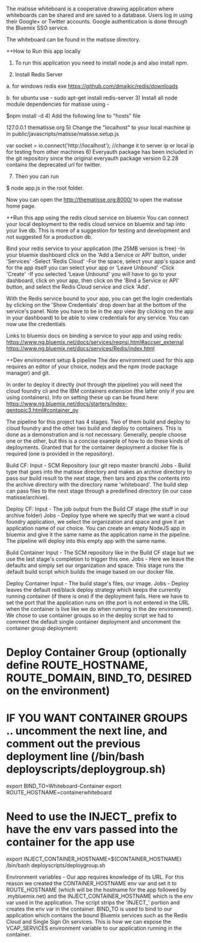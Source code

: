 The matisse whiteboard is a cooperative drawing application where whiteboards can be shared and are saved to a database. Users log in using their Google+ or Twitter accounts. Google authentication is done through the Bluemix SSO service.

The whiteboard can be found in the matisse directory.

++How to Run this app locally

1) To run this application you need to install node.js and also install npm.

2) Install Redis Server

a. for windows redis exe https://github.com/dmajkic/redis/downloads

b. for ubuntu use - sudo apt-get install redis-server
3) Install all node module dependencies for matisse using -

$npm install -d
4) Add the following line to "hosts" file

127.0.0.1 thematisse.org
5) Change the "localhost" to your local machine ip in public/javascripts/matisse/matisse.setup.js

var socket = io.connect('http://localhost'); //change it to server ip or local ip for testing from other machines
6) Everyauth package has been included in the git repository since the original everyauth package version 0.2.28 contains the deprecated url for twitter.

7) Then you can run

$ node app.js
in the root folder.

Now you can open the http://thematisse.org:8000/ to open the matisse home page.

++Run this app using the redis cloud service on bluemix
You can connect your local deployment to the redis cloud service on bluemix and tap into your live db. This is more of a suggestion for testing and development and not suggested for a production db.

Bind your redis service to your application (the 25MB version is free)
-In your bluemix dashboard click on the 'Add a Service or API' button, under 'Services'
-Select 'Redis Cloud'
-For the space, select your app's space and for the app itself you can select your app or 'Leave Unbound'
-Click 'Create'
-If you selected 'Leave Unbound' you will have to go to your dashboard, click on your app, then click on the 'Bind a Service or API' button, and select the Redis Cloud service and click 'Add'.

With the Redis service bound to your app, you can get the login credentials by clicking on the 'Show Credentials' drop down bar at the bottom of the service's panel. Note you have to be in the app view (by clicking on the app in your dashboard) to be able to view credentials for any service. You can now use the credentials

Links to bluemix docs on binding a service to your app and using redis:
https://www.ng.bluemix.net/docs/services/reqnsi.html#accser_external
https://www.ng.bluemix.net/docs/services/Redis/index.html

++Dev environment setup & pipeline
The dev environment used for this app requires an editor of your choice, nodejs and the npm (node package manager) and git.

In order to deploy it directly (not through the pipeline) you will need the cloud foundry cli and the IBM containers extension (the latter only if you are using containers). Info on setting these up can be found here: https://www.ng.bluemix.net/docs/starters/index-gentopic3.html#container_ov

The pipeline for this project has 4 stages. Two of them build and deploy to cloud foundry and the other two build and deploy to containers. This is done as a demonstration and is not necessary. Generally, people choose one or the other, but this is a concise example of how to do these kinds of deployments. Granted that for the container deployment a docker file is required (one is provided in the repository).

Build CF:
Input - SCM Repository (our git repo master branch)
Jobs - Build type that goes into the matisse directory and makes an archive directory to pass our build result to the next stage, then tars and zips the contents into the archive directory with the directory name 'whiteboard'.
The build step can pass files to the next stage through a predefined directory (in our case matisse/archive).

Deploy CF:
Input - The job output from the Build CF stage (the stuff in our archive folder)
Jobs - Deploy type where we specify that we want a cloud foundry application, we select the organization and space and give it an application name of our choice. You can create an empty NodeJS app in bluemix and give it the same name as the application name in the pipeline. The pipeline will deploy into this empty app with the same name.

Build Container
Input - The SCM repository like in the Build CF stage but we use the last stage's completion to trigger this one.
Jobs - Here we leave the defaults and simply set our organization and space. This stage runs the default build script which builds the image based on our docker file.

Deploy Container
Input - The build stage's files, our image.
Jobs - Deploy leaves the default red/black deploy strategy which keeps the currently running container (if there is one) if the deployment fails. Here we have to set the port that the application runs on (the port is not entered in the URL when the container is live like we do when running in the dev environment). We chose to use container groups so in the deploy script we had to comment the default single container deployment and uncomment the container group deployment:

# Deploy Container Group (optionally define ROUTE_HOSTNAME, ROUTE_DOMAIN, BIND_TO, DESIRED on the environment)
# IF YOU WANT CONTAINER GROUPS .. uncomment the next line, and comment out the previous deployment line (/bin/bash deployscripts/deploygroup.sh)
export BIND_TO=Whiteboard-Container
export ROUTE_HOSTNAME=containerwhiteboard
# Need to use the INJECT_ prefix to have the env vars passed into the container for the app use
export INJECT_CONTAINER_HOSTNAME=${CONTAINER_HOSTNAME}
/bin/bash deployscripts/deploygroup.sh 

Environment variables - Our app requires knowledge of its URL. For this reason we created the CONTAINER_HOSTNAME env var and set it to ROUTE_HOSTNAME (which will be the hostname for the app followed by .mybluemix.net) and the INJECT_CONTAINER_HOSTNAME which is the env var used in the application. The script strips the 'INJECT_' portion and creates the env var in the container.
BIND_TO is used to bind to our application which contains the bound Bluemix services such as the Redis Cloud and Single Sign On services. This is how we can expose the VCAP_SERVICES environment variable to our application running in the container.